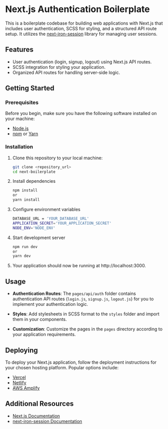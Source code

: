 # Next.js Authentication Boilerplate

This is a boilerplate codebase for building web applications with Next.js that includes user authentication, SCSS for styling, and a structured API route setup. It utilizes the [next-iron-session](https://github.com/vvo/next-iron-session) library for managing user sessions.

## Features

- User authentication (login, signup, logout) using Next.js API routes.
- SCSS integration for styling your application.
- Organized API routes for handling server-side logic.

## Getting Started

### Prerequisites

Before you begin, make sure you have the following software installed on your machine:

- [Node.js](https://nodejs.org/)
- [npm](https://www.npmjs.com/) or [Yarn](https://yarnpkg.com/)

### Installation

1. Clone this repository to your local machine:

   ```bash
   git clone <repository_url>
   cd next-boilerplate
   ```

2. Install dependencies

   ```bash
   npm install
   or
   yarn install
   ```

3. Configure environment variables

    ```bash
   DATABASE_URL = 'YOUR_DATABASE_URL'
   APPLICATION_SECRET='YOUR_APPLICATION_SECRET'
   NODE_ENV='NODE_ENV'
   ```

4. Start development server

    ```bash
   npm run dev
   or
   yarn dev
   ```

5. Your application should now be running at http://localhost:3000.

## Usage

- **Authentication Routes**: The `pages/api/auth` folder contains authentication API routes (`login.js`, `signup.js`, `logout.js`) for you to implement your authentication logic.

- **Styles**: Add stylesheets in SCSS format to the `styles` folder and import them in your components.

- **Customization**: Customize the pages in the `pages` directory according to your application requirements.

## Deploying

To deploy your Next.js application, follow the deployment instructions for your chosen hosting platform. Popular options include:

- [Vercel](https://vercel.com/)
- [Netlify](https://www.netlify.com/)
- [AWS Amplify](https://aws.amazon.com/amplify/)

## Additional Resources

- [Next.js Documentation](https://nextjs.org/docs)
- [next-iron-session Documentation](https://github.com/vvo/next-iron-session)